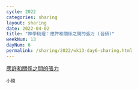 ```yaml
---
cycle: 2022
categories: sharing
layout: sharing
date: 2022-04-02
title: "神學梳理：應許和關係之間的張力 (音頻)"
weekNum: 13
dayNum: 6
permalink: /sharing/2022/wk13-day6-sharing.html
---
```


[應許和關係之間的張力](https://eccseattle.github.io/media/sharing/2022/wk013/2022-04-02-bin.m4a)

`小錢`
